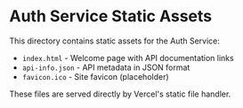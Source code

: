 # Auth Service Static Assets

This directory contains static assets for the Auth Service:

- `index.html` - Welcome page with API documentation links
- `api-info.json` - API metadata in JSON format
- `favicon.ico` - Site favicon (placeholder)

These files are served directly by Vercel's static file handler.